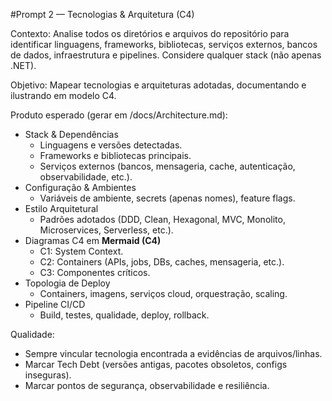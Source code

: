 #Prompt 2 — Tecnologias & Arquitetura (C4)

Contexto: Analise todos os diretórios e arquivos do repositório para identificar linguagens, frameworks, bibliotecas, serviços externos, bancos de dados, infraestrutura e pipelines. Considere qualquer stack (não apenas .NET).

Objetivo: Mapear tecnologias e arquiteturas adotadas, documentando e ilustrando em modelo C4.

Produto esperado (gerar em /docs/Architecture.md):
- Stack & Dependências
  - Linguagens e versões detectadas.
  - Frameworks e bibliotecas principais.
  - Serviços externos (bancos, mensageria, cache, autenticação, observabilidade, etc.).
- Configuração & Ambientes
  - Variáveis de ambiente, secrets (apenas nomes), feature flags.
- Estilo Arquitetural
  - Padrões adotados (DDD, Clean, Hexagonal, MVC, Monolito, Microservices, Serverless, etc.).
- Diagramas C4 em **Mermaid (C4)**
  - C1: System Context.
  - C2: Containers (APIs, jobs, DBs, caches, mensageria, etc.).
  - C3: Componentes críticos.
- Topologia de Deploy
  - Containers, imagens, serviços cloud, orquestração, scaling.
- Pipeline CI/CD
  - Build, testes, qualidade, deploy, rollback.

Qualidade:
- Sempre vincular tecnologia encontrada a evidências de arquivos/linhas.
- Marcar Tech Debt (versões antigas, pacotes obsoletos, configs inseguras).
- Marcar pontos de segurança, observabilidade e resiliência.
